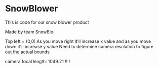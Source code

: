 # SnowBlower
This is code for our snow blower product

Made by team SnowBlo

Top left = (0,0)
As you move right it'll increase x value and as you move down it'll increase y value
Need to determine camera resolution to figure out the actual bounds

camera focal length: 1049.21 !!!!